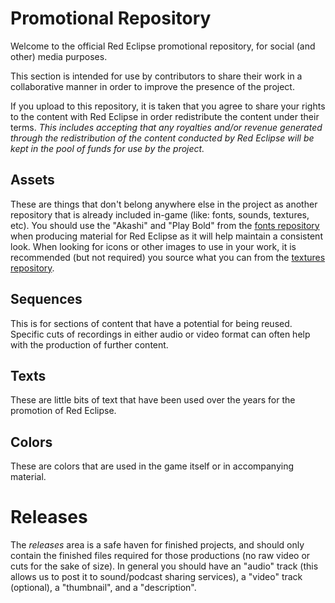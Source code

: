 # Promotional Repository
Welcome to the official Red Eclipse promotional repository, for social (and other) media purposes.

This section is intended for use by contributors to share their work in a collaborative manner in order to improve the presence of the project.

If you upload to this repository, it is taken that you agree to share your rights to the content with Red Eclipse in order redistribute the content under their terms. *This includes accepting that any royalties and/or revenue generated through the redistribution of the content conducted by Red Eclipse will be kept in the pool of funds for use by the project.*

## Assets
These are things that don't belong anywhere else in the project as another repository that is already included in-game (like: fonts, sounds, textures, etc). You should use the "Akashi" and "Play Bold" from the [fonts repository](https://github.com/redeclipse/fonts) when producing material for Red Eclipse as it will help maintain a consistent look. When looking for icons or other images to use in your work, it is recommended (but not required) you source what you can from the [textures repository](https://github.com/redeclipse/textures).

## Sequences
This is for sections of content that have a potential for being reused. Specific cuts of recordings in either audio or video format can often help with the production of further content.

## Texts
These are little bits of text that have been used over the years for the promotion of Red Eclipse.

## Colors
These are colors that are used in the game itself or in accompanying material.

# Releases
The *releases* area is a safe haven for finished projects, and should only contain the finished files required for those productions (no raw video or cuts for the sake of size). In general you should have an "audio" track (this allows us to post it to sound/podcast sharing services), a "video" track (optional), a "thumbnail", and a "description".
